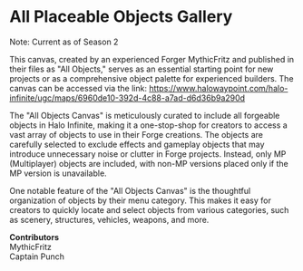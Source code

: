 # All Placeable Objects Gallery

Note: Current as of Season 2

This canvas, created by an experienced Forger MythicFritz and published in their files as "All Objects," serves as an essential starting point for new projects or as a comprehensive object palette for experienced builders. The canvas can be accessed via the link: https://www.halowaypoint.com/halo-infinite/ugc/maps/6960de10-392d-4c88-a7ad-d6d36b9a290d

The "All Objects Canvas" is meticulously curated to include all forgeable objects in Halo Infinite, making it a one-stop-shop for creators to access a vast array of objects to use in their Forge creations. The objects are carefully selected to exclude effects and gameplay objects that may introduce unnecessary noise or clutter in Forge projects. Instead, only MP (Multiplayer) objects are included, with non-MP versions placed only if the MP version is unavailable.

One notable feature of the "All Objects Canvas" is the thoughtful organization of objects by their menu category. This makes it easy for creators to quickly locate and select objects from various categories, such as scenery, structures, vehicles, weapons, and more.

**Contributors**\
MythicFritz\
Captain Punch
